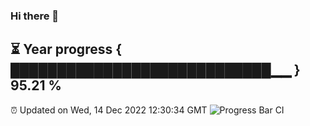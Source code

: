 ### Hi there 👋
⏳ Year progress { ████████████████████████████▁▁ } 95.21 %
---
⏰ Updated on Wed, 14 Dec 2022 12:30:34 GMT
![Progress Bar CI](https://github.com/liununu/liununu/workflows/Progress%20Bar%20CI/badge.svg)
